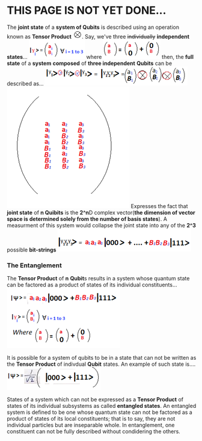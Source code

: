 # THIS PAGE IS NOT YET DONE...

The **joint state** of a **system of Qubits** is described using an operation known as **Tensor Product** ![Operator](assets/tensor-product-symbol.png). Say, we've three ~~individually~~ **independent states**... ![State of a Qubit is 2D complex vector](assets/three-single-qubit-states-2d-complex-vector.png) where ![2D complex vector is the sum of two basis states](assets/2-dimensional-complex-vector-is-sum-of-two-basis-vectors.png) then, the **full state** of a **system** **composed** of **three independent** **Qubits** can be described as... ![Full state of a system composed of three independent qubits](assets/full-state-of-a-system-composed-of-three-independent-qubits.png)  
![2^nD complex vector](assets/2%5E3-dimensional-complex-vector.png) 
Expresses the fact that **joint state** of **n Quibits** is the **2^n**D complex vector(**the dimension of vector space is determined solely from the number of basis states**). 
A measurment of this system would collapse the joint state into any of the **2^3** possible **bit-strings** ![bit-strings](assets/2%5E3-possible-bit-strings.png)

### The Entanglement
The **Tensor Product** of **n** **Qubit**s results in a system whose quantum state can be factored as a product of states of its individual constituents...
![joint state can be factored into its individual contituents](assets/joint-state-can-be-refactored-as-states-of-individual-qubits.png)

It is possible for a system of qubits to be in a state that can not be written as the **Tensor Product** of indivdual **Qubit** states. An example of such state is....
![entangled states](assets/entangled-states.png)

States of a system which can not be expressed as a **Tensor Product** of states of its individual subsystems as called **entangled states**. An entangled system is defined to be one whose quantum state can not be factored as a product of states of its local constituents; that is to say, they are not individual particles but are inseparable whole. In entanglement, one constituent can not be fully described without condidering the others.
